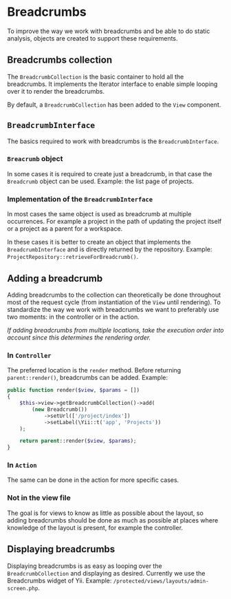 # Breadcrumbs
To improve the way we work with breadcrumbs and be able to do static analysis, objects are created to support these requirements. 

## Breadcrumbs collection
The `BreadcrumbCollection` is the basic container to hold all the breadcrumbs. It implements the Iterator interface to enable simple looping over it to render the breadcrumbs.

By default, a `BreadcrumbCollection` has been added to the `View` component.

## `BreadcrumbInterface`
The basics required to work with breadcrumbs is the `BreadcrumbInterface`.

### `Breacrumb` object
In some cases it is required to create just a breadcrumb, in that case the `Breadcrumb` object can be used. Example: the list page of projects.

### Implementation of the `BreadcrumbInterface`
In most cases the same object is used as breadcrumb at multiple occurrences. For example a project in the path of updating the project itself or a project as a parent for a workspace.

In these cases it is better to create an object that implements the `BreadcrumbInterface` and is directly returned by the repository. Example: `ProjectRepository::retrieveForBreadcrumb()`.

## Adding a breadcrumb
Adding breadcrumbs to the collection can theoretically be done throughout most of the request cycle (from instantiation of the `View` until rendering).
To standardize the way we work with breadcrumbs we want to preferably use two moments: in the controller or in the action. 

*If adding breadcrumbs from multiple locations, take the execution order into account since this determines the rendering order.* 

### In `Controller`
The preferred location is the `render` method. Before returning `parent::render()`, breadcrumbs can be added.
Example:
```php
public function render($view, $params = [])
{
    $this->view->getBreadcrumbCollection()->add(
        (new Breadcrumb())
            ->setUrl(['/project/index'])
            ->setLabel(\Yii::t('app', 'Projects'))
    );

    return parent::render($view, $params);
}
```

### In `Action`
The same can be done in the action for more specific cases.

### Not in the view file
The goal is for views to know as little as possible about the layout, so adding breadcrumbs should be done as much 
as possible at places where knowledge of the layout is present, for example the controller.

## Displaying breadcrumbs
Displaying breadcrumbs is as easy as looping over the `BreadcrumbCollection` and displaying as desired.
Currently we use the Breadcrumbs widget of Yii. Example: `/protected/views/layouts/admin-screen.php`.
